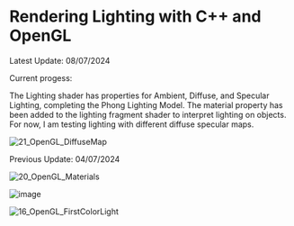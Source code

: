 # Rendering Lighting with C++ and OpenGL

Latest Update: 08/07/2024

Current progess:

The Lighting shader has properties for Ambient, Diffuse, and Specular Lighting, completing the Phong Lighting Model. The material property has been added to the lighting fragment shader to interpret lighting on objects.
For now, I am testing lighting with different diffuse specular maps.

![21_OpenGL_DiffuseMap](https://github.com/josecr02/Advanced-Lighting-Research-with-OpenGL/assets/88961639/690f0713-9819-416c-9fad-5e6d281945af)




Previous Update: 04/07/2024

![20_OpenGL_Materials](https://github.com/josecr02/Advanced-Lighting-Research-with-OpenGL/assets/88961639/6510bff6-f6ec-48b3-aaba-ba37fadf7396)

![image](https://github.com/josecr02/Advanced-Lighting-Research-with-OpenGL/assets/88961639/1d06f824-7ca2-4aae-8df6-249719266477)

![16_OpenGL_FirstColorLight](https://github.com/josecr02/Advanced-Lighting-Research-with-OpenGL/assets/88961639/330181c1-3fdb-44fd-a20e-31286b3b0abf)



